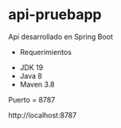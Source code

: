 # api-pruebapp
 
Api desarrollado en Spring Boot

* Requerimientos
+ JDK 19
+ Java 8
+ Maven 3.8


Puerto = 8787

http://localhost:8787
